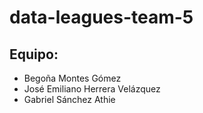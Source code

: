 # data-leagues-team-5

## Equipo:
- Begoña Montes Gómez
- José Emiliano Herrera Velázquez
- Gabriel Sánchez Athie

